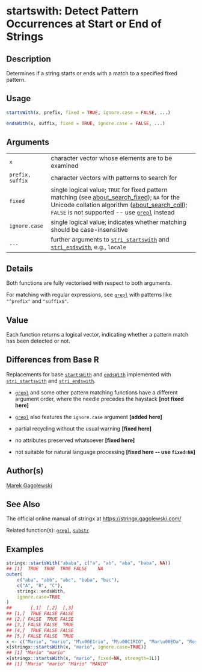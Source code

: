 # startswith: Detect Pattern Occurrences at Start or End of Strings

## Description

Determines if a string starts or ends with a match to a specified fixed pattern.

## Usage

```r
startsWith(x, prefix, fixed = TRUE, ignore.case = FALSE, ...)

endsWith(x, suffix, fixed = TRUE, ignore.case = FALSE, ...)
```

## Arguments

|                  |                                                                                                                                                                                                                                                                                                                                             |
|------------------|---------------------------------------------------------------------------------------------------------------------------------------------------------------------------------------------------------------------------------------------------------------------------------------------------------------------------------------------|
| `x`              | character vector whose elements are to be examined                                                                                                                                                                                                                                                                                          |
| `prefix, suffix` | character vectors with patterns to search for                                                                                                                                                                                                                                                                                               |
| `fixed`          | single logical value; `TRUE` for fixed pattern matching (see [about\_search\_fixed](https://stringi.gagolewski.com/rapi/about_search_fixed.html)); `NA` for the Unicode collation algorithm ([about\_search\_coll](https://stringi.gagolewski.com/rapi/about_search_coll.html)); `FALSE` is not supported -- use [`grepl`](grep.md) instead |
| `ignore.case`    | single logical value; indicates whether matching should be case-insensitive                                                                                                                                                                                                                                                                 |
| `...`            | further arguments to [`stri_startswith`](https://stringi.gagolewski.com/rapi/stri_startsendswith.html) and [`stri_endswith`](https://stringi.gagolewski.com/rapi/stri_startsendswith.html), e.g., `locale`                                                                                                                                  |

## Details

Both functions are fully vectorised with respect to both arguments.

For matching with regular expressions, see [`grepl`](grep.md) with patterns like `"^prefix"` and `"suffix$"`.

## Value

Each function returns a logical vector, indicating whether a pattern match has been detected or not.

## Differences from Base R

Replacements for base [`startsWith`](https://stat.ethz.ch/R-manual/R-devel/library/base/help/startsWith.html) and [`endsWith`](https://stat.ethz.ch/R-manual/R-devel/library/base/help/endsWith.html) implemented with [`stri_startswith`](https://stringi.gagolewski.com/rapi/stri_startsendswith.html) and [`stri_endswith`](https://stringi.gagolewski.com/rapi/stri_startsendswith.html).

-   [`grepl`](https://stat.ethz.ch/R-manual/R-devel/library/base/help/grepl.html) and some other pattern matching functions have a different argument order, where the needle precedes the haystack **\[not fixed here\]**

-   [`grepl`](https://stat.ethz.ch/R-manual/R-devel/library/base/help/grepl.html) also features the `ignore.case` argument **\[added here\]**

-   partial recycling without the usual warning **\[fixed here\]**

-   no attributes preserved whatsoever **\[fixed here\]**

-   not suitable for natural language processing **\[fixed here -- use `fixed=NA`\]**

## Author(s)

[Marek Gagolewski](https://www.gagolewski.com/)

## See Also

The official online manual of <span class="pkg">stringx</span> at <https://stringx.gagolewski.com/>

Related function(s): [`grepl`](grep.md), [`substr`](substr.md)

## Examples




```r
stringx::startsWith("ababa", c("a", "ab", "aba", "baba", NA))
## [1]  TRUE  TRUE  TRUE FALSE    NA
outer(
    c("aba", "abb", "abc", "baba", "bac"),
    c("A", "B", "C"),
    stringx::endsWith,
    ignore.case=TRUE
)
##       [,1]  [,2]  [,3]
## [1,]  TRUE FALSE FALSE
## [2,] FALSE  TRUE FALSE
## [3,] FALSE FALSE  TRUE
## [4,]  TRUE FALSE FALSE
## [5,] FALSE FALSE  TRUE
x <- c("Mario", "mario", "M\u00E1rio", "M\u00C1RIO", "Mar\u00EDa", "Rosario")
x[stringx::startsWith(x, "mario", ignore.case=TRUE)]
## [1] "Mario" "mario"
x[stringx::startsWith(x, "mario", fixed=NA, strength=1L)]
## [1] "Mario" "mario" "Mário" "MÁRIO"
```
